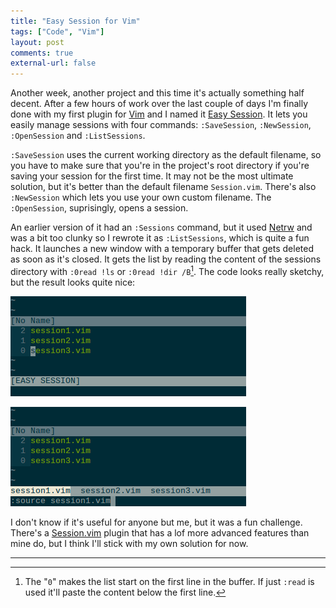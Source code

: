 ```yaml
---
title: "Easy Session for Vim" 
tags: ["Code", "Vim"]
layout: post
comments: true
external-url: false
---
```


Another week, another project and this time it's actually something half decent. After a few hours of work over the last couple of days I'm finally done with my first plugin for [Vim](http://www.vim.org/) and I named it [Easy Session](https://github.com/gummesson/easy-session.vim). It lets you easily manage sessions with four commands: `:SaveSession`, `:NewSession`, `:OpenSession` and `:ListSessions`.

`:SaveSession` uses the current working directory as the default filename, so you have to make sure that you're in the project's root directory if you're saving your session for the first time. It may not be the most ultimate solution, but it's better than the default filename `Session.vim`. There's also `:NewSession` which lets you use your own custom filename. The `:OpenSession`, suprisingly, opens a session.

An earlier version of it had an `:Sessions` command, but it used [Netrw](http://www.vim.org/scripts/script.php?script_id=1075) and was a bit too clunky so I rewrote it as `:ListSessions`, which is quite a fun hack. It launches a new window with a temporary buffer that gets deleted as soon as it's closed. It gets the list by reading the content of the sessions directory with `:0read !ls` or `:0read !dir /B`[^20130212-1]. The code looks really sketchy, but the result looks quite nice:

![Easy Session (Sessions List)](/images/blog/2013-02-12-easy-session-01.png)

![Easy Session (Sessions List)](/images/blog/2013-02-12-easy-session-02.png)

I don't know if it's useful for anyone but me, but it was a fun challenge. There's a [Session.vim](http://peterodding.com/code/vim/session/) plugin that has a lof more advanced features than mine do, but I think I'll stick with my own solution for now.

***

[^20130212-1]: The "`0`" makes the list start on the first line in the buffer. If just `:read` is used it'll paste the content below the first line.
